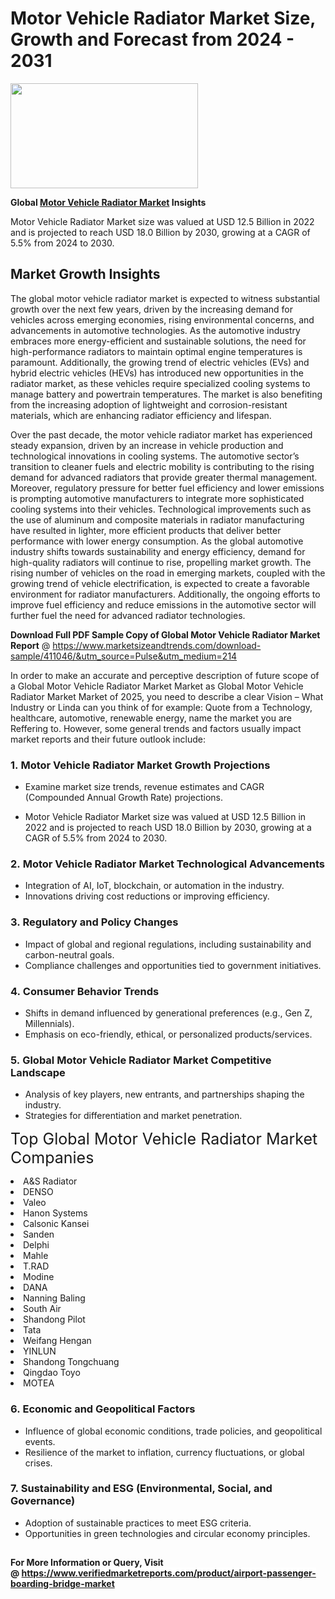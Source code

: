 <H1>Motor Vehicle Radiator Market Size, Growth and Forecast from 2024 - 2031</H1><img class="aligncenter size-medium wp-image-584254" src="https://thirdeyenews.in/wp-content/uploads/2024/09/Global-Market-Research-300x168.jpeg" alt="" width="300" height="168" /><p><strong>Global&nbsp;<a href="https://www.marketsizeandtrends.com/download-sample/411046/&amp;utm_source=Pulse&amp;utm_medium=214">Motor Vehicle Radiator Market</a> Insights</strong></p><p>Motor Vehicle Radiator Market size was valued at USD 12.5 Billion in 2022 and is projected to reach USD 18.0 Billion by 2030, growing at a CAGR of 5.5% from 2024 to 2030.</p><p><h2>Market Growth Insights</h2> <p>The global motor vehicle radiator market is expected to witness substantial growth over the next few years, driven by the increasing demand for vehicles across emerging economies, rising environmental concerns, and advancements in automotive technologies. As the automotive industry embraces more energy-efficient and sustainable solutions, the need for high-performance radiators to maintain optimal engine temperatures is paramount. Additionally, the growing trend of electric vehicles (EVs) and hybrid electric vehicles (HEVs) has introduced new opportunities in the radiator market, as these vehicles require specialized cooling systems to manage battery and powertrain temperatures. The market is also benefiting from the increasing adoption of lightweight and corrosion-resistant materials, which are enhancing radiator efficiency and lifespan. </p> <p>Over the past decade, the motor vehicle radiator market has experienced steady expansion, driven by an increase in vehicle production and technological innovations in cooling systems. The automotive sector’s transition to cleaner fuels and electric mobility is contributing to the rising demand for advanced radiators that provide greater thermal management. Moreover, regulatory pressure for better fuel efficiency and lower emissions is prompting automotive manufacturers to integrate more sophisticated cooling systems into their vehicles. Technological improvements such as the use of aluminum and composite materials in radiator manufacturing have resulted in lighter, more efficient products that deliver better performance with lower energy consumption. As the global automotive industry shifts towards sustainability and energy efficiency, demand for high-quality radiators will continue to rise, propelling market growth. The rising number of vehicles on the road in emerging markets, coupled with the growing trend of vehicle electrification, is expected to create a favorable environment for radiator manufacturers. Additionally, the ongoing efforts to improve fuel efficiency and reduce emissions in the automotive sector will further fuel the need for advanced radiator technologies. </p><p><span class=""><strong>Download Full PDF Sample Copy of Global Motor Vehicle Radiator Market Report</strong> @ <a href="https://www.marketsizeandtrends.com/download-sample/411046/&amp;utm_source=Pulse&amp;utm_medium=214" target="_blank">https://www.marketsizeandtrends.com/download-sample/411046/&amp;utm_source=Pulse&amp;utm_medium=214</a></span></p><p>In order to make an accurate and perceptive description of future scope of a Global&nbsp;Motor Vehicle Radiator Market Market as Global&nbsp;Motor Vehicle Radiator Market Market of 2025, you need to describe a clear Vision &ndash; What Industry or Linda can you think of for example: Quote from a Technology, healthcare, automotive, renewable energy, name the market you are Reffering to. However, some general trends and factors usually impact market reports and their future outlook include:</p><h3>1.&nbsp;<strong>Motor Vehicle Radiator Market Growth Projections</strong></h3><ul><li>Examine market size trends, revenue estimates and CAGR (Compounded Annual Growth Rate) projections.</li><li><p>Motor Vehicle Radiator Market size was valued at USD 12.5 Billion in 2022 and is projected to reach USD 18.0 Billion by 2030, growing at a CAGR of 5.5% from 2024 to 2030.</p></li></ul><h3>2.&nbsp;<strong>Motor Vehicle Radiator Market Technological Advancements</strong></h3><ul><li>Integration of AI, IoT, blockchain, or automation in the industry.</li><li>Innovations driving cost reductions or improving efficiency.</li></ul><h3>3.&nbsp;<strong>Regulatory and Policy Changes</strong></h3><ul><li>Impact of global and regional regulations, including sustainability and carbon-neutral goals.</li><li>Compliance challenges and opportunities tied to government initiatives.</li></ul><h3>4.&nbsp;<strong>Consumer Behavior Trends</strong></h3><ul><li>Shifts in demand influenced by generational preferences (e.g., Gen Z, Millennials).</li><li>Emphasis on eco-friendly, ethical, or personalized products/services.</li></ul><h3>5.&nbsp;<strong>Global Motor Vehicle Radiator Market Competitive Landscape</strong></h3><ul><li>Analysis of key players, new entrants, and partnerships shaping the industry.</li><li>Strategies for differentiation and market penetration.</li></ul><p data-pm-slice="1 1 []"><span style="color: inherit; font-family: inherit; font-size: 25px;">Top Global Motor Vehicle Radiator Market Companies</span></p><div class="" data-test-id=""><p><li>A&S Radiator</li><li> DENSO</li><li> Valeo</li><li> Hanon Systems</li><li> Calsonic Kansei</li><li> Sanden</li><li> Delphi</li><li> Mahle</li><li> T.RAD</li><li> Modine</li><li> DANA</li><li> Nanning Baling</li><li> South Air</li><li> Shandong Pilot</li><li> Tata</li><li> Weifang Hengan</li><li> YINLUN</li><li> Shandong Tongchuang</li><li> Qingdao Toyo</li><li> MOTEA</li></p></div><h3>6.&nbsp;<strong>Economic and Geopolitical Factors</strong></h3><ul><li>Influence of global economic conditions, trade policies, and geopolitical events.</li><li>Resilience of the market to inflation, currency fluctuations, or global crises.</li></ul><h3>7.&nbsp;<strong>Sustainability and ESG (Environmental, Social, and Governance)</strong></h3><ul><li>Adoption of sustainable practices to meet ESG criteria.</li><li>Opportunities in green technologies and circular economy principles.</li></ul><h2><strong style="font-size: 14px;">For More Information or Query, Visit @&nbsp;</strong><a style="background-color: #ffffff; font-size: 14px;" href="https://www.marketsizeandtrends.com/report/motor-vehicle-radiator-market/" target="_blank">https://www.verifiedmarketreports.com/product/airport-passenger-boarding-bridge-market</a></h2>
